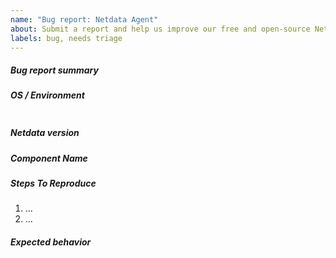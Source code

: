 ```yaml
---
name: "Bug report: Netdata Agent"
about: Submit a report and help us improve our free and open-source Netdata Agent
labels: bug, needs triage
---
```


<!--
When creating a bug report please:
- Verify first that your issue is not already reported on GitHub.
- Test if the latest release and master branch are affected too.
-->

##### Bug report summary
<!-- Provide a clear and concise description of the bug you're experiencing. -->

##### OS / Environment
<!--
Provide as much information about your environment (which operating system and distribution you're using, if Netdata is running in a container, etc.)
as possible to allow us reproduce this bug faster.

To get this information, execute the following commands based on your operating system:
- uname -a; grep -Hv "^#" /etc/*release  # Linux
- uname -a; uname -K                     # BSD
- uname -a; sw_vers                      # macOS

Place the output from the command in the code section below.  
 -->
```

```

##### Netdata version
<!--
Provide output of `netdata -W buildinfo`.

If your Netdata Agent is older, and doesn't support buildinfo, do the following:
Provide output of `netdata -V`.
 
If Netdata is running, execute: $(ps aux | grep -E -o "[a-zA-Z/]+netdata ") -V
 -->
 

##### Component Name
<!--
Let us know which component is affected by the bug. Our code is structured according to its component,
so the component name is the same as the top level directory of the repository.
For example, a bug in the dashboard would be under the web component.
-->

##### Steps To Reproduce
<!--
Describe how you found this bug and how we can reproduce it, preferably with a minimal test-case scenario.
If you'd like to attach larger files, use gist.github.com and paste in links.
-->

1. ...
2. ...

##### Expected behavior
<!-- Provide a clear and concise description of what you expected to happen. -->
